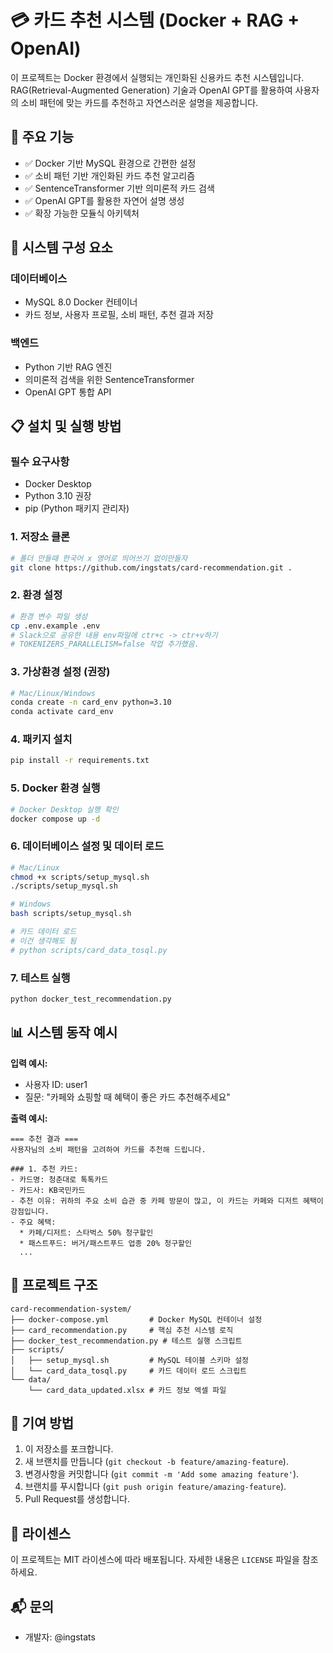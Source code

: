 # 💳 카드 추천 시스템 (Docker + RAG + OpenAI)

이 프로젝트는 Docker 환경에서 실행되는 개인화된 신용카드 추천 시스템입니다. RAG(Retrieval-Augmented Generation) 기술과 OpenAI GPT를 활용하여 사용자의 소비 패턴에 맞는 카드를 추천하고 자연스러운 설명을 제공합니다.

## 🚀 주요 기능

- ✅ Docker 기반 MySQL 환경으로 간편한 설정
- ✅ 소비 패턴 기반 개인화된 카드 추천 알고리즘
- ✅ SentenceTransformer 기반 의미론적 카드 검색
- ✅ OpenAI GPT를 활용한 자연어 설명 생성
- ✅ 확장 가능한 모듈식 아키텍처

## 🔧 시스템 구성 요소

### 데이터베이스

- MySQL 8.0 Docker 컨테이너
- 카드 정보, 사용자 프로필, 소비 패턴, 추천 결과 저장

### 백엔드

- Python 기반 RAG 엔진
- 의미론적 검색을 위한 SentenceTransformer
- OpenAI GPT 통합 API

## 📋 설치 및 실행 방법

### 필수 요구사항

- Docker Desktop
- Python 3.10 권장
- pip (Python 패키지 관리자)

### 1. 저장소 클론

```bash
# 폴더 만들때 한국어 x 영어로 띄어쓰기 없이만들자
git clone https://github.com/ingstats/card-recommendation.git .
```

### 2. 환경 설정

```bash
# 환경 변수 파일 생성
cp .env.example .env
# Slack으로 공유한 내용 env파일에 ctr+c -> ctr+v하기
# TOKENIZERS_PARALLELISM=false 작업 추가했음.
```

### 3. 가상환경 설정 (권장)

```bash
# Mac/Linux/Windows
conda create -n card_env python=3.10
conda activate card_env
```

### 4. 패키지 설치

```bash
pip install -r requirements.txt
```

### 5. Docker 환경 실행

```bash
# Docker Desktop 실행 확인
docker compose up -d
```

### 6. 데이터베이스 설정 및 데이터 로드

```bash
# Mac/Linux
chmod +x scripts/setup_mysql.sh
./scripts/setup_mysql.sh

# Windows
bash scripts/setup_mysql.sh

# 카드 데이터 로드
# 이건 생각해도 됨
# python scripts/card_data_tosql.py
```

### 7. 테스트 실행

```bash
python docker_test_recommendation.py
```

## 📊 시스템 동작 예시

**입력 예시:**

- 사용자 ID: user1
- 질문: "카페와 쇼핑할 때 혜택이 좋은 카드 추천해주세요"

**출력 예시:**

```
=== 추천 결과 ===
사용자님의 소비 패턴을 고려하여 카드를 추천해 드립니다.

### 1. 추천 카드:
- 카드명: 청춘대로 톡톡카드
- 카드사: KB국민카드
- 추천 이유: 귀하의 주요 소비 습관 중 카페 방문이 많고, 이 카드는 카페와 디저트 혜택이 강점입니다.
- 주요 혜택:
  * 카페/디저트: 스타벅스 50% 청구할인
  * 패스트푸드: 버거/패스트푸드 업종 20% 청구할인
  ...
```

## 🔄 프로젝트 구조

```
card-recommendation-system/
├── docker-compose.yml         # Docker MySQL 컨테이너 설정
├── card_recommendation.py     # 핵심 추천 시스템 로직
├── docker_test_recommendation.py # 테스트 실행 스크립트
├── scripts/
│   ├── setup_mysql.sh         # MySQL 테이블 스키마 설정
│   └── card_data_tosql.py     # 카드 데이터 로드 스크립트
└── data/
    └── card_data_updated.xlsx # 카드 정보 엑셀 파일
```

## 🤝 기여 방법

1. 이 저장소를 포크합니다.
2. 새 브랜치를 만듭니다 (`git checkout -b feature/amazing-feature`).
3. 변경사항을 커밋합니다 (`git commit -m 'Add some amazing feature'`).
4. 브랜치를 푸시합니다 (`git push origin feature/amazing-feature`).
5. Pull Request를 생성합니다.

## 📜 라이센스

이 프로젝트는 MIT 라이센스에 따라 배포됩니다. 자세한 내용은 `LICENSE` 파일을 참조하세요.

## 📬 문의

- 개발자: @ingstats
